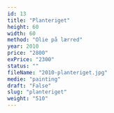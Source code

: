 ```yaml
---
id: 13
title: "Planteriget"
height: 60
width: 60
method: "Olie på lærred"
year: 2010
price: "2800"
exPrice: "2300"
status: ""
fileName: "2010-planteriget.jpg"
medie: "painting"
draft: "False"
slug: "planteriget"
weight: "510"
---
```

